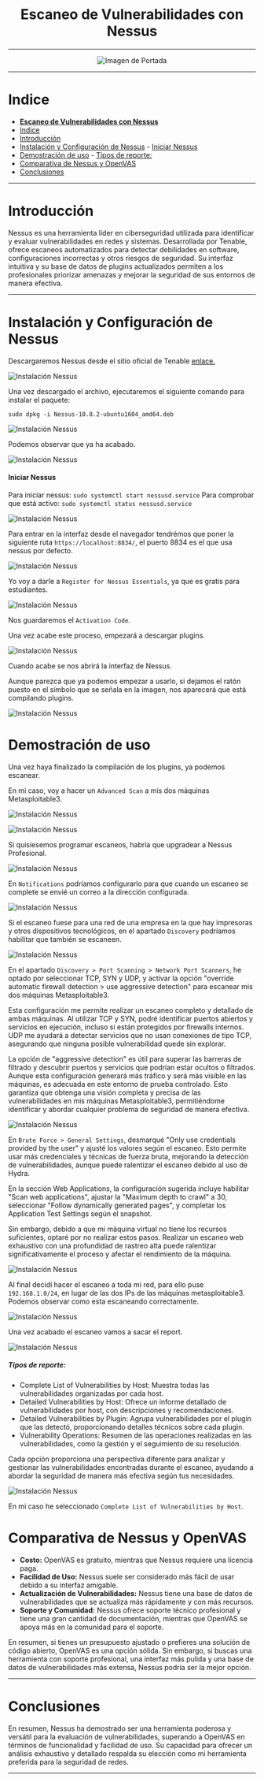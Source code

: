 <div align="center">

# **Escaneo de Vulnerabilidades con Nessus**

---

![Imagen de Portada](./images/1.png)

</div>

---

# Indice

- [**Escaneo de Vulnerabilidades con Nessus**](#escaneo-de-vulnerabilidades-con-nessus)
- [Indice](#indice)
- [Introducción](#introducción)
- [Instalación y Configuración de Nessus](#instalación-y-configuración-de-nessus)
      - [Iniciar Nessus](#iniciar-nessus)
- [Demostración de uso](#demostración-de-uso)
        - [Tipos de reporte:](#tipos-de-reporte)
- [Comparativa de Nessus y OpenVAS](#comparativa-de-nessus-y-openvas)
- [Conclusiones](#conclusiones)

---

# Introducción

Nessus es una herramienta líder en ciberseguridad utilizada para identificar y evaluar vulnerabilidades en redes y sistemas. Desarrollada por Tenable, ofrece escaneos automatizados para detectar debilidades en software, configuraciones incorrectas y otros riesgos de seguridad. Su interfaz intuitiva y su base de datos de plugins actualizados permiten a los profesionales priorizar amenazas y mejorar la seguridad de sus entornos de manera efectiva.

---

# Instalación y Configuración de Nessus

Descargaremos Nessus desde el sitio oficial de Tenable [enlace.](https://www.tenable.com/downloads/nessus?loginAttempted=true)

![Instalación Nessus](./images/3.png)

Una vez descargado el archivo, ejecutaremos el siguiente comando para instalar el paquete:

``sudo dpkg -i Nessus-10.8.2-ubuntu1604_amd64.deb``

![Instalación Nessus](./images/2.png)

Podemos observar que ya ha acabado.

![Instalación Nessus](./images/4.png)

#### Iniciar Nessus

Para iniciar nessus: ``sudo systemctl start nessusd.service``
Para comprobar que está activo: ``sudo systemctl status nessusd.service``

![Instalación Nessus](./images/5.png)

Para entrar en la interfaz desde el navegador tendrémos que poner la siguiente ruta ``https://localhost:8834/``, el puerto 8834 es el que usa nessus por defecto.

![Instalación Nessus](./images/6.png)

Yo voy a darle a ``Register for Nessus Essentials``, ya que es gratis para estudiantes.

![Instalación Nessus](./images/7.png)

Nos guardaremos el ``Activation Code``.

Una vez acabe este proceso, empezará a descargar plugins.

![Instalación Nessus](./images/8.png)

Cuando acabe se nos abrirá la interfaz de Nessus.

Aunque parezca que ya podemos empezar a usarlo, si dejamos el ratón puesto en el símbolo que se señala en la imagen, nos aparecerá que está compilando plugins.

![Instalación Nessus](./images/9.png)

# Demostración de uso

Una vez haya finalizado la compilación de los plugins, ya podemos escanear.

En mi caso, voy a hacer un ``Advanced Scan`` a mis dos máquinas Metasploitable3.

![Instalación Nessus](./images/10.png)

![Instalación Nessus](./images/11.png)

Si quisiesemos programar escaneos, habría que upgradear a Nessus Profesional.

![Instalación Nessus](./images/12.png)

En ``Notifications`` podríamos configurarlo para que cuando un escaneo se complete se envié un correo a la dirección configurada.

![Instalación Nessus](./images/13.png)

Si el escaneo fuese para una red de una empresa en la que hay impresoras y otros dispositivos tecnológicos, en el apartado ``Discovery`` podríamos habilitar que también se escaneen.

![Instalación Nessus](./images/14.png)

En el apartado ``Discovery > Port Scanning > Network Port Scanners``, he optado por seleccionar TCP, SYN y UDP, y activar la opción "override automatic firewall detection > use aggressive detection" para escanear mis dos máquinas Metasploitable3.

Esta configuración me permite realizar un escaneo completo y detallado de ambas máquinas. Al utilizar TCP y SYN, podré identificar puertos abiertos y servicios en ejecución, incluso si están protegidos por firewalls internos. UDP me ayudará a detectar servicios que no usan conexiones de tipo TCP, asegurando que ninguna posible vulnerabilidad quede sin explorar.

La opción de "aggressive detection" es útil para superar las barreras de filtrado y descubrir puertos y servicios que podrían estar ocultos o filtrados. Aunque esta configuración generará más tráfico y será más visible en las máquinas, es adecuada en este entorno de prueba controlado. Esto garantiza que obtenga una visión completa y precisa de las vulnerabilidades en mis máquinas Metasploitable3, permitiéndome identificar y abordar cualquier problema de seguridad de manera efectiva.

![Instalación Nessus](./images/15.png)

En ``Brute Force > General Settings``, desmarqué "Only use credentials provided by the user" y ajusté los valores según el escaneo. Esto permite usar más credenciales y técnicas de fuerza bruta, mejorando la detección de vulnerabilidades, aunque puede ralentizar el escaneo debido al uso de Hydra.

En la sección Web Applications, la configuración sugerida incluye habilitar "Scan web applications", ajustar la "Maximum depth to crawl" a 30, seleccionar "Follow dynamically generated pages", y completar los Application Test Settings según el snapshot.

Sin embargo, debido a que mi máquina virtual no tiene los recursos suficientes, optaré por no realizar estos pasos. Realizar un escaneo web exhaustivo con una profundidad de rastreo alta puede ralentizar significativamente el proceso y afectar el rendimiento de la máquina.

![Instalación Nessus](./images/16.png)

Al final decidí hacer el escaneo a toda mi red, para ello puse ``192.168.1.0/24``, en lugar de las dos IPs de las máquinas metasploitable3. Podemos observar como esta escaneando correctamente.

![Instalación Nessus](./images/17.png)

Una vez acabado el escaneo vamos a sacar el report.

![Instalación Nessus](./images/18.png)

##### Tipos de reporte: 
- Complete List of Vulnerabilities by Host: Muestra todas las vulnerabilidades organizadas por cada host.
- Detailed Vulnerabilities by Host: Ofrece un informe detallado de vulnerabilidades por host, con descripciones y recomendaciones.
- Detailed Vulnerabilities by Plugin: Agrupa vulnerabilidades por el plugin que las detectó, proporcionando detalles técnicos sobre cada plugin.
- Vulnerability Operations: Resumen de las operaciones realizadas en las vulnerabilidades, como la gestión y el seguimiento de su resolución.

Cada opción proporciona una perspectiva diferente para analizar y gestionar las vulnerabilidades encontradas durante el escaneo, ayudando a abordar la seguridad de manera más efectiva según tus necesidades.

![Instalación Nessus](./images/19.png)

En mi caso he seleccionado ``Complete List of Vulnerabilities by Host``.

# Comparativa de Nessus y OpenVAS

- **Costo:** OpenVAS es gratuito, mientras que Nessus requiere una licencia paga.
- **Facilidad de Uso:** Nessus suele ser considerado más fácil de usar debido a su interfaz amigable.
- **Actualización de Vulnerabilidades:** Nessus tiene una base de datos de vulnerabilidades que se actualiza más rápidamente y con más recursos.
- **Soporte y Comunidad:** Nessus ofrece soporte técnico profesional y tiene una gran cantidad de documentación, mientras que OpenVAS se apoya más en la comunidad para el soporte.
  
En resumen, si tienes un presupuesto ajustado o prefieres una solución de código abierto, OpenVAS es una opción sólida. Sin embargo, si buscas una herramienta con soporte profesional, una interfaz más pulida y una base de datos de vulnerabilidades más extensa, Nessus podría ser la mejor opción.

---

# Conclusiones 

En resumen, Nessus ha demostrado ser una herramienta poderosa y versátil para la evaluación de vulnerabilidades, superando a OpenVAS en términos de funcionalidad y facilidad de uso. Su capacidad para ofrecer un análisis exhaustivo y detallado respalda su elección como mi herramienta preferida para la seguridad de redes.

---